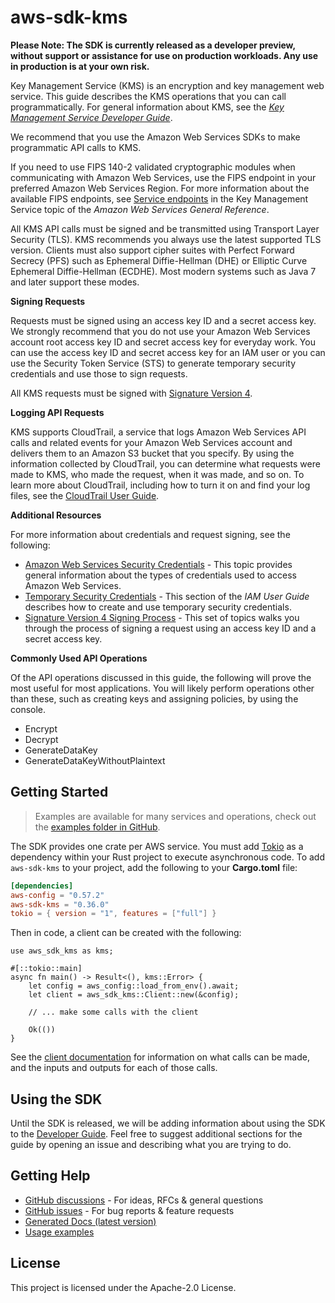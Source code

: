 # aws-sdk-kms

**Please Note: The SDK is currently released as a developer preview, without support or assistance for use
on production workloads. Any use in production is at your own risk.**

Key Management Service (KMS) is an encryption and key management web service. This guide describes the KMS operations that you can call programmatically. For general information about KMS, see the [_Key Management Service Developer Guide_](https://docs.aws.amazon.com/kms/latest/developerguide/).

We recommend that you use the Amazon Web Services SDKs to make programmatic API calls to KMS.

If you need to use FIPS 140-2 validated cryptographic modules when communicating with Amazon Web Services, use the FIPS endpoint in your preferred Amazon Web Services Region. For more information about the available FIPS endpoints, see [Service endpoints](https://docs.aws.amazon.com/general/latest/gr/kms.html#kms_region) in the Key Management Service topic of the _Amazon Web Services General Reference_.

All KMS API calls must be signed and be transmitted using Transport Layer Security (TLS). KMS recommends you always use the latest supported TLS version. Clients must also support cipher suites with Perfect Forward Secrecy (PFS) such as Ephemeral Diffie-Hellman (DHE) or Elliptic Curve Ephemeral Diffie-Hellman (ECDHE). Most modern systems such as Java 7 and later support these modes.

__Signing Requests__

Requests must be signed using an access key ID and a secret access key. We strongly recommend that you do not use your Amazon Web Services account root access key ID and secret access key for everyday work. You can use the access key ID and secret access key for an IAM user or you can use the Security Token Service (STS) to generate temporary security credentials and use those to sign requests.

All KMS requests must be signed with [Signature Version 4](https://docs.aws.amazon.com/general/latest/gr/signature-version-4.html).

__Logging API Requests__

KMS supports CloudTrail, a service that logs Amazon Web Services API calls and related events for your Amazon Web Services account and delivers them to an Amazon S3 bucket that you specify. By using the information collected by CloudTrail, you can determine what requests were made to KMS, who made the request, when it was made, and so on. To learn more about CloudTrail, including how to turn it on and find your log files, see the [CloudTrail User Guide](https://docs.aws.amazon.com/awscloudtrail/latest/userguide/).

__Additional Resources__

For more information about credentials and request signing, see the following:
  - [Amazon Web Services Security Credentials](https://docs.aws.amazon.com/general/latest/gr/aws-security-credentials.html) - This topic provides general information about the types of credentials used to access Amazon Web Services.
  - [Temporary Security Credentials](https://docs.aws.amazon.com/IAM/latest/UserGuide/id_credentials_temp.html) - This section of the _IAM User Guide_ describes how to create and use temporary security credentials.
  - [Signature Version 4 Signing Process](https://docs.aws.amazon.com/general/latest/gr/signature-version-4.html) - This set of topics walks you through the process of signing a request using an access key ID and a secret access key.

__Commonly Used API Operations__

Of the API operations discussed in this guide, the following will prove the most useful for most applications. You will likely perform operations other than these, such as creating keys and assigning policies, by using the console.
  - Encrypt
  - Decrypt
  - GenerateDataKey
  - GenerateDataKeyWithoutPlaintext

## Getting Started

> Examples are available for many services and operations, check out the
> [examples folder in GitHub](https://github.com/awslabs/aws-sdk-rust/tree/main/examples).

The SDK provides one crate per AWS service. You must add [Tokio](https://crates.io/crates/tokio)
as a dependency within your Rust project to execute asynchronous code. To add `aws-sdk-kms` to
your project, add the following to your **Cargo.toml** file:

```toml
[dependencies]
aws-config = "0.57.2"
aws-sdk-kms = "0.36.0"
tokio = { version = "1", features = ["full"] }
```

Then in code, a client can be created with the following:

```rust,no_run
use aws_sdk_kms as kms;

#[::tokio::main]
async fn main() -> Result<(), kms::Error> {
    let config = aws_config::load_from_env().await;
    let client = aws_sdk_kms::Client::new(&config);

    // ... make some calls with the client

    Ok(())
}
```

See the [client documentation](https://docs.rs/aws-sdk-kms/latest/aws_sdk_kms/client/struct.Client.html)
for information on what calls can be made, and the inputs and outputs for each of those calls.

## Using the SDK

Until the SDK is released, we will be adding information about using the SDK to the
[Developer Guide](https://docs.aws.amazon.com/sdk-for-rust/latest/dg/welcome.html). Feel free to suggest
additional sections for the guide by opening an issue and describing what you are trying to do.

## Getting Help

* [GitHub discussions](https://github.com/awslabs/aws-sdk-rust/discussions) - For ideas, RFCs & general questions
* [GitHub issues](https://github.com/awslabs/aws-sdk-rust/issues/new/choose) - For bug reports & feature requests
* [Generated Docs (latest version)](https://awslabs.github.io/aws-sdk-rust/)
* [Usage examples](https://github.com/awslabs/aws-sdk-rust/tree/main/examples)

## License

This project is licensed under the Apache-2.0 License.

